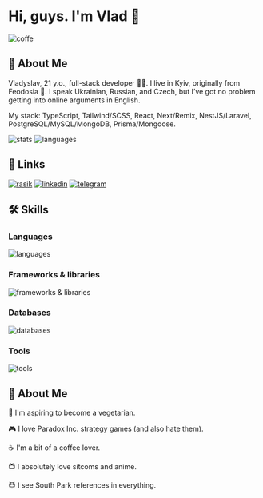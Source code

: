 # Hi, guys. I'm Vlad 👋

![coffe](https://media1.tenor.com/m/zb491Il5MxoAAAAC/tweek-south-park.gif)

## 🚀 About Me
Vladyslav, 21 y.o., full-stack developer 🧑‍💻. I live in Kyiv, originally from Feodosia 🌊. I speak Ukrainian, Russian, and Czech, but I’ve got no problem getting into online arguments in English. 

My stack: TypeScript, Tailwind/SCSS, React, Next/Remix, NestJS/Laravel, PostgreSQL/MySQL/MongoDB, Prisma/Mongoose.

![stats](https://github-readme-stats.vercel.app/api/?username=Wlad1slav&hide=contribs,prs&show_icons=true&theme=tokyonight)
![languages](https://github-readme-stats.vercel.app/api/top-langs/?username=Wlad1slav&layout=compact&langs_count=10&theme=tokyonight&hide=html,php)
## 🔗 Links
[![rasik](https://img.shields.io/badge/rasik-000?style=for-the-badge&logoColor=white)](https://agile-alpaca.com/about/vladyslav-fokin)
[![linkedin](https://img.shields.io/badge/linkedin-0A66C2?style=for-the-badge&logo=linkedin&logoColor=white)](https://www.linkedin.com/in/vladyslav-fokin-b35950298/)
[![telegram](https://img.shields.io/badge/Telegram-2FA2DA?style=for-the-badge&logo=telegram&logoColor=white)](https://t.me/vladyslav_fokin)

## 🛠 Skills
### Languages

![languages](https://skillicons.dev/icons?i=typescript,javascript,html,css,sass,php&theme=dark&perline=15)

### Frameworks & libraries

![frameworks & libraries](https://skillicons.dev/icons?i=nodejs,react,nextjs,remix,nestjs,expressjs,laravel,tailwindcss,redux,prisma&theme=dark&perline=15)

### Databases

![databases](https://skillicons.dev/icons?i=mysql,postgresql,mongodb,sqlite&theme=dark&perline=15)

### Tools

![tools](https://skillicons.dev/icons?i=docker,postman,wordpress,git,github,netlify,firebase&theme=dark&perline=15)

## 🦄 About Me
🥦 I'm aspiring to become a vegetarian.

🎮 I love Paradox Inc. strategy games (and also hate them).

☕ I'm a bit of a coffee lover.

📺 I absolutely love sitcoms and anime.

😈 I see South Park references in everything.
